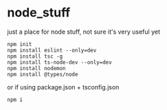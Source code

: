 # node_stuff

just a place for node stuff, not sure it's very useful yet

```
npm init
npm install eslint --only=dev
npm install tsc -g
npm install ts-node-dev --only=dev
npm install nodemon
npm install @types/node
```
or if using package.json + tsconfig.json
```
npm i
```
